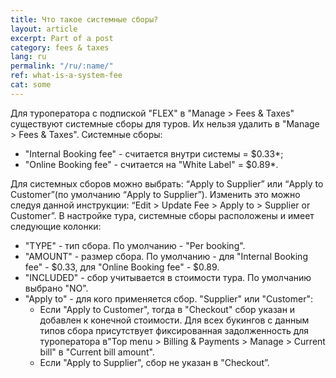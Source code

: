 ```yaml
---
title: Что такое системные сборы?
layout: article
excerpt: Part of a post
category: fees & taxes
lang: ru
permalink: "/ru/:name/"
ref: what-is-a-system-fee
cat: some
---
```


Для туроператора с подпиской "FLEX" в "Manage > Fees & Taxes" существуют системные сборы для туров.
Их нельзя удалить в "Manage > Fees & Taxes".
Системные сборы:
- "Internal Booking fee" - считается внутри системы = $0.33*;
- "Online Booking fee" - считается на "White Label" = $0.89*.

Для системных сборов можно выбрать: “Apply to Supplier” или “Apply to Customer”(по умолчанию “Apply to Supplier”). Изменить это можно следуя данной инструкции: “Edit > Update Fee > Apply to > Supplier or Customer”.
В настройке тура, системные сборы расположены и имеет следующие колонки:
- "TYPE" - тип сбора. По умолчанию - "Per booking".
- "AMOUNT" - размер сбора. По умолчанию - для "Internal Booking fee" - $0.33, для "Online Booking fee" - $0.89.
- "INCLUDED" - сбор учитывается в стоимости тура. По умолчанию выбрано "NO".
- "Apply to" - для кого применяется сбор. "Supplier" или "Customer":
    - Если "Аpply to Сustomer", тогда в "Checkout" сбор указан и добавлен к конечной стоимости. Для всех букингов с данным типов сбора присутствует фиксированная задолженность для туроператора в"Top menu > Billing & Payments > Manage > Current bill" в "Current bill amount". 
    - Если "Аpply to Supplier", сбор не указан в "Checkout”.
